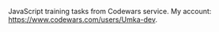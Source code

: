 JavaScript training tasks from Codewars service. My account:
https://www.codewars.com/users/Umka-dev.
